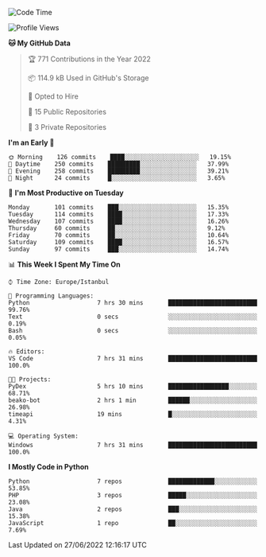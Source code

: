 <!--START_SECTION:waka-->
![Code Time](http://img.shields.io/badge/Code%20Time-336%20hrs%2053%20mins-blue)

![Profile Views](http://img.shields.io/badge/Profile%20Views-0-blue)

**🐱 My GitHub Data** 

> 🏆 771 Contributions in the Year 2022
 > 
> 📦 114.9 kB Used in GitHub's Storage 
 > 
> 💼 Opted to Hire
 > 
> 📜 15 Public Repositories 
 > 
> 🔑 3 Private Repositories  
 > 
**I'm an Early 🐤** 

```text
🌞 Morning    126 commits    ████░░░░░░░░░░░░░░░░░░░░░   19.15% 
🌆 Daytime    250 commits    █████████░░░░░░░░░░░░░░░░   37.99% 
🌃 Evening    258 commits    █████████░░░░░░░░░░░░░░░░   39.21% 
🌙 Night      24 commits     █░░░░░░░░░░░░░░░░░░░░░░░░   3.65%

```
📅 **I'm Most Productive on Tuesday** 

```text
Monday       101 commits    ███░░░░░░░░░░░░░░░░░░░░░░   15.35% 
Tuesday      114 commits    ████░░░░░░░░░░░░░░░░░░░░░   17.33% 
Wednesday    107 commits    ████░░░░░░░░░░░░░░░░░░░░░   16.26% 
Thursday     60 commits     ██░░░░░░░░░░░░░░░░░░░░░░░   9.12% 
Friday       70 commits     ██░░░░░░░░░░░░░░░░░░░░░░░   10.64% 
Saturday     109 commits    ████░░░░░░░░░░░░░░░░░░░░░   16.57% 
Sunday       97 commits     ███░░░░░░░░░░░░░░░░░░░░░░   14.74%

```


📊 **This Week I Spent My Time On** 

```text
⌚︎ Time Zone: Europe/Istanbul

💬 Programming Languages: 
Python                   7 hrs 30 mins       █████████████████████████   99.76% 
Text                     0 secs              ░░░░░░░░░░░░░░░░░░░░░░░░░   0.19% 
Bash                     0 secs              ░░░░░░░░░░░░░░░░░░░░░░░░░   0.05%

🔥 Editors: 
VS Code                  7 hrs 31 mins       █████████████████████████   100.0%

🐱‍💻 Projects: 
PyDex                    5 hrs 10 mins       █████████████████░░░░░░░░   68.71% 
beako-bot                2 hrs 1 min         ██████░░░░░░░░░░░░░░░░░░░   26.98% 
timeapi                  19 mins             █░░░░░░░░░░░░░░░░░░░░░░░░   4.31%

💻 Operating System: 
Windows                  7 hrs 31 mins       █████████████████████████   100.0%

```

**I Mostly Code in Python** 

```text
Python                   7 repos             █████████████░░░░░░░░░░░░   53.85% 
PHP                      3 repos             █████░░░░░░░░░░░░░░░░░░░░   23.08% 
Java                     2 repos             ███░░░░░░░░░░░░░░░░░░░░░░   15.38% 
JavaScript               1 repo              ██░░░░░░░░░░░░░░░░░░░░░░░   7.69%

```



 Last Updated on 27/06/2022 12:16:17 UTC
<!--END_SECTION:waka-->

<!--
**3nws/3nws** is a ✨ _special_ ✨ repository because its `README.md` (this file) appears on your GitHub profile.

Here are some ideas to get you started:

- 🔭 I’m currently working on ...
- 🌱 I’m currently learning ...
- 👯 I’m looking to collaborate on ...
- 🤔 I’m looking for help with ...
- 💬 Ask me about ...
- 📫 How to reach me: ...
- 😄 Pronouns: ...
- ⚡ Fun fact: ...
-->
